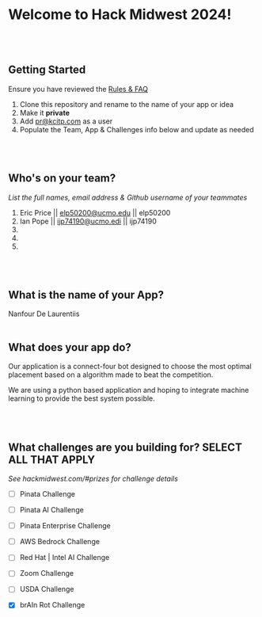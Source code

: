 # Welcome to Hack Midwest 2024!
<br /><br />


## Getting Started
Ensure you have reviewed the [Rules & FAQ](https://hackmidwest.com/#faq)
1. Clone this repository and rename to the name of your app or idea
2. Make it **private**
3. Add pr@kcitp.com as a user
4. Populate the Team, App & Challenges info below and update as needed

<br /><br />

## Who's on your team?
*List the full names,  email address & Github username of your teammates*

1. Eric Price || elp50200@ucmo.edu || elp50200
2. Ian Pope || ijp74190@ucmo.edi || ijp74190
3.
4.
5.

<br /><br />


## What is the name of your App?
Nanfour De Laurentiis
<br /><br />
## What does your app do?
Our application is a connect-four bot designed to choose the most optimal placement based on a algorithm made to beat the competition.

We are using a python based application and hoping to integrate machine learning to provide the best system possible.

<br /><br />


## What challenges are you building for? SELECT ALL THAT APPLY
*See hackmidwest.com/#prizes for challenge details*
- [ ]  Pinata Challenge
- [ ]  Pinata AI Challenge
- [ ]  Pinata Enterprise Challenge
- [ ]  AWS Bedrock Challenge
- [ ]  Red Hat | Intel AI Challenge
- [ ]  Zoom Challenge
- [ ]  USDA Challenge
- [X]  brAIn Rot Challenge


<br /><br />
